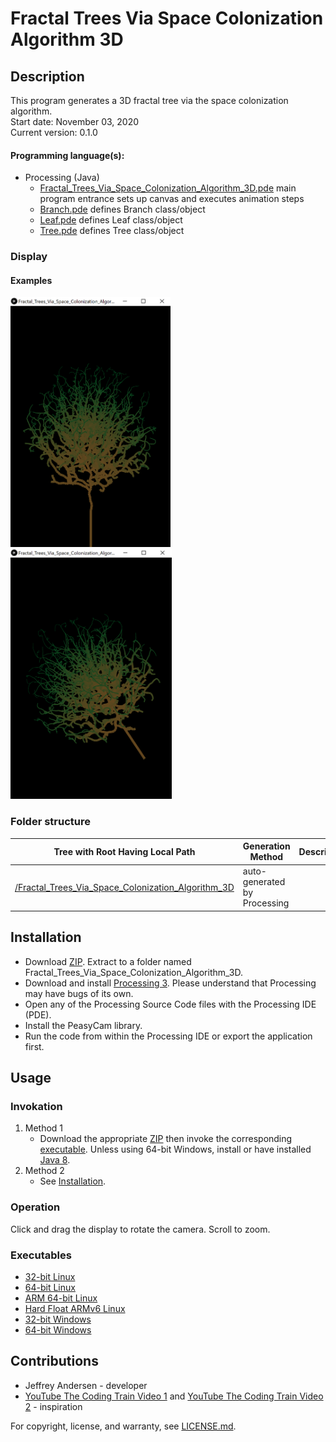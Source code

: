 # Fractal Trees Via Space Colonization Algorithm 3D

## Description
This program generates a 3D fractal tree via the space colonization algorithm. <br>
Start date: November 03, 2020 <br>
Current version: 0.1.0 <br>
#### Programming language(s):
- Processing (Java)
	- [Fractal_Trees_Via_Space_Colonization_Algorithm_3D.pde](Fractal_Trees_Via_Space_Colonization_Algorithm_3D.pde) main program entrance sets up canvas and executes animation steps
	- [Branch.pde](Branch.pde) defines Branch class/object
	- [Leaf.pde](Leaf.pde) defines Leaf class/object
	- [Tree.pde](Tree.pde) defines Tree class/object

### Display
#### Examples
<img src="Picture1.png" alt="Example 1 Picture" height="400"/>
<img src="Picture2.png" alt="Example 1 Picture 2" height="400"/>

### Folder structure
| Tree with Root Having Local Path | Generation Method | Description |
| -------------------------------- | ----------------- | ----------- |
| [/Fractal_Trees_Via_Space_Colonization_Algorithm_3D](https://github.com/anderjef/Fractal_Trees_Via_Space_Colonization_Algorithm_3D) | auto-generated by Processing | <!-- --> |

## Installation
- Download [ZIP](https://github.com/anderjef/Fractal_Trees_Via_Space_Colonization_Algorithm_3D/archive/Fractal_Trees_Via_Space_Colonization_Algorithm_3D.zip). Extract to a folder named Fractal_Trees_Via_Space_Colonization_Algorithm_3D.
- Download and install [Processing 3](https://processing.org/). Please understand that Processing may have bugs of its own.
- Open any of the Processing Source Code files with the Processing IDE (PDE).
- Install the PeasyCam library.
- Run the code from within the Processing IDE or export the application first.

## Usage
### Invokation
1. Method 1
	- Download the appropriate [ZIP](https://github.com/anderjef/Fractal_Trees_Via_Space_Colonization_Algorithm_3D/archive/Fractal_Trees_Via_Space_Colonization_Algorithm_3D.zip) then invoke the corresponding [executable](#Executables). Unless using 64-bit Windows, install or have installed [Java 8](https://java.com/en/download/).
2. Method 2
	- See [Installation](#Installation).

### Operation
Click and drag the display to rotate the camera. Scroll to zoom.

### Executables
- [32-bit Linux](https://github.com/anderjef/Fractal_Trees_Via_Space_Colonization_Algorithm_3D/application.linux32/Fractal_Trees_Via_Space_Colonization_Algorithm_3D)
- [64-bit Linux](https://github.com/anderjef/Fractal_Trees_Via_Space_Colonization_Algorithm_3D/application.linux64/Fractal_Trees_Via_Space_Colonization_Algorithm_3D)
- [ARM 64-bit Linux](https://github.com/anderjef/Fractal_Trees_Via_Space_Colonization_Algorithm_3D/application.linux-arm64/Fractal_Trees_Via_Space_Colonization_Algorithm_3D)
- [Hard Float ARMv6 Linux](https://github.com/anderjef/Fractal_Trees_Via_Space_Colonization_Algorithm_3D/application.linux-armv6hf/Fractal_Trees_Via_Space_Colonization_Algorithm_3D)
- [32-bit Windows](https://github.com/anderjef/Fractal_Trees_Via_Space_Colonization_Algorithm_3D/application.windows32/Fractal_Trees_Via_Space_Colonization_Algorithm_3D.exe)
- [64-bit Windows](https://github.com/anderjef/Fractal_Trees_Via_Space_Colonization_Algorithm_3D/application.windows64/Fractal_Trees_Via_Space_Colonization_Algorithm_3D.exe)

## Contributions
- Jeffrey Andersen - developer
- [YouTube The Coding Train Video 1](https://www.youtube.com/watch?v=kKT0v3qhIQY) and [YouTube The Coding Train Video 2](https://www.youtube.com/watch?v=JcopTKXt8L8) - inspiration

For copyright, license, and warranty, see [LICENSE.md](https://github.com/anderjef/Fractal_Trees_Via_Space_Colonization_Algorithm_3D/LICENSE.md).